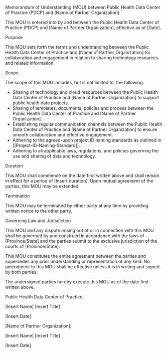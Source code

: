 Memorandum of Understanding (MOU) between Public Health Data Center of Practice (PDCP) and [Name of Partner Organization]

This MOU is entered into by and between the Public Health Data Center of Practice (PDCP) and [Name of Partner Organization], effective as of [Date].

Purpose

This MOU sets forth the terms and understanding between the Public Health Data Center of Practice and [Name of Partner Organization] for collaboration and engagement in relation to sharing technology resources and related information.

Scope

The scope of this MOU includes, but is not limited to, the following:

- Sharing of technology and cloud resources between the Public Health Data Center of Practice and [Name of Partner Organization] to support public health data projects.
- Sharing of templates, documents, policies and process between the Public Health Data Center of Practice and [Name of Partner Organization].
- Establishing regular communication channels between the Public Health Data Center of Practice and [Name of Partner Organization] to ensure smooth collaboration and effective engagement.
- Adhering to the agreed-upon project ID naming standards as outlined in [[Project-ID-Naming-Standard]].
- Adhering to all applicable laws, regulations, and policies governing the use and sharing of data and technology.

Duration

This MOU shall commence on the date first written above and shall remain in effect for a period of [Insert duration]. Upon mutual agreement of the parties, this MOU may be extended.

Termination

This MOU may be terminated by either party at any time by providing written notice to the other party.

Governing Law and Jurisdiction

This MOU and any dispute arising out of or in connection with this MOU shall be governed by and construed in accordance with the laws of [Province/State] and the parties submit to the exclusive jurisdiction of the courts of [Province/State].

This MOU constitutes the entire agreement between the parties and supersedes any prior understanding or representation of any kind. No amendment to this MOU shall be effective unless it is in writing and signed by both parties.

The undersigned parties hereby execute this MOU as of the date first written above.

Public Health Data Center of Practice:

[Insert Name]
[Insert Title]

[Insert Date]

[Name of Partner Organization]:

[Insert Name]
[Insert Title]

[Insert Date]
